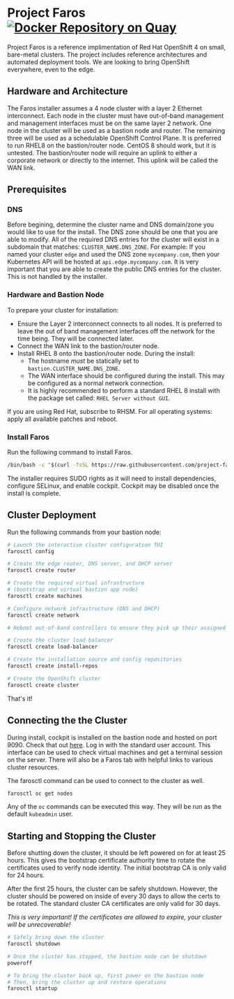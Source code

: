 # Project Faros [![Docker Repository on Quay](https://quay.io/repository/faros/cluster-manager/status "Docker Repository on Quay")](https://quay.io/repository/faros/cluster-manager)

Project Faros is a reference implimentation of Red Hat OpenShift 4 on small,
bare-metal clusters. The project includes reference architectures and automated
deployment tools. We are looking to bring OpenShift everywhere, even to the
edge.

## Hardware and Architecture

The Faros installer assumes a 4 node cluster with a layer 2 Ethernet
interconnect. Each node in the cluster must have out-of-band management and
management interfaces must be on the same layer 2 network. One node in the
cluster will be used as a bastion node and router. The remaining three will be
used as a schedulable OpenShift Control Plane. It is preferred to run RHEL8 on
the bastion/router node. CentOS 8 should work, but it is untested. The
bastion/router node will require an uplink to either a corporate network or
directly to the internet. This uplink will be called the WAN link.

## Prerequisites

### DNS

Before begining, determine the cluster name and DNS domain/zone you would like
to use for the install. The DNS zone should be one that you are able to modify.
All of the required DNS entries for the cluster will exist in a subdomain
that matches: `CLUSTER_NAME.DNS_ZONE`. For example: If you named your cluster
`edge` and used the DNS zone `mycompany.com`, then your Kubernetes API will be
hosted at `api.edge.mycompany.com`. It is very important that you are able to
create the public DNS entries for the cluster. This is not handled by the
installer.

### Hardware and Bastion Node

To prepare your cluster for installation:
- Ensure the Layer 2 interconnect connects to all nodes. It is preferred to
  leave the out of band management interfaces off the network for the time
  being. They will be connected later.
- Connect the WAN link to the bastion/router node.
- Install RHEL 8 onto the bastion/router node. During the install:
  - The hostname *must* be statically set to `bastion.CLUSTER_NAME.DNS_ZONE`.
  - The WAN interface should be configured during the install. This may be
    configured as a normal network connection.
  - It is highly recommended to perform a standard RHEL 8 install with the
    package set called: `RHEL Server without GUI`.

If you are using Red Hat, subscribe to RHSM. For all operating systems: apply
all available patches and reboot.

### Install Faros

Run the following command to install Faros.

```bash
/bin/bash -c "$(curl -fsSL https://raw.githubusercontent.com/project-faros/cluster-manager/master/bin/bootstrap_bastion.sh)"
```

The installer requires SUDO rights as it will need to install dependencies,
configure SELinux, and enable cockpit. Cockpit may be disabled once the install
is complete.

## Cluster Deployment

Run the following commands from your bastion node:

```bash
# Launch the interactive cluster configuration TUI
farosctl config

# Create the edge router, DNS server, and DHCP server
farosctl create router

# Create the required virtual infrastructure
# (bootstrap and virtual bastion app node)
farosctl create machines

# Configure network infrastructure (DNS and DHCP)
farosctl create network

# Reboot out-of-band controllers to ensure they pick up their assigned IPs.

# Create the cluster load balancer
farosctl create load-balancer

# Create the installation source and config repositories
farosctl create install-repos

# Create the OpenShift cluster
farosctl create cluster
```

That's it!

## Connecting the the Cluster

During install, cockpit is installed on the bastion node and hosted on port
9090. Check that out [here](http://bastion:9090). Log in with the standard user
account. This interface can be used to check virtual machines and get a
terminal session on the server. There will also be a Faros tab with helpful
links to various cluster resources.

The farosctl command can be used to connect to the cluster as well.

```bash
farosctl oc get nodes
```

Any of the `oc` commands can be executed this way. They will be run as the
default `kubeadmin` user.

## Starting and Stopping the Cluster

Before shutting down the cluster, it should be left powered on for at least 25
hours. This gives the bootstrap certificate authority time to rotate the
certificates used to verify node identity. The initial bootstrap CA is only
valid for 24 hours.

After the first 25 hours, the cluster can be safely shutdown. However, the
cluster should be powered on inside of every 30 days to allow the certs to be
rotated. The standard cluster CA certificates are only valid for 30 days.

*This is very important! If the certificates are allowed to expire, your
cluster will be unrecoverable!*

```bash
# Safely bring down the cluster
farosctl shutdown

# Once the cluster has stopped, the bastion node can be shutdown
poweroff

# To bring the cluster back up, first power on the bastion node
# Then, bring the cluster up and restore operations
farosctl startup
```
